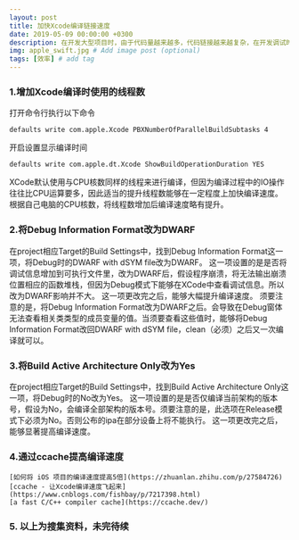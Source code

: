 ```yaml
---
layout: post
title: 加快Xcode编译链接速度
date: 2019-05-09 00:00:00 +0300
description: 在开发大型项目时，由于代码量越来越多，代码链接越来越复杂，在开发调试时会遇到项目编译时间长的情况，总结一些如何提高编译链接速度的方法。
img: apple_swift.jpg # Add image post (optional)
tags: [效率] # add tag
---
```


### 1.增加Xcode编译时使用的线程数

打开命令行执行以下命令
```shell
defaults write com.apple.Xcode PBXNumberOfParallelBuildSubtasks 4
```

开启设置显示编译时间
```shell
defaults write com.apple.dt.Xcode ShowBuildOperationDuration YES
```

XCode默认使用与CPU核数同样的线程来进行编译，但因为编译过程中的IO操作往往比CPU运算要多，因此适当的提升线程数能够在一定程度上加快编译速度。根据自己电脑的CPU核数，将线程数增加后编译速度略有提升。

### 2.将Debug Information Format改为DWARF

在project相应Target的Build Settings中，找到Debug Information Format这一项，将Debug时的DWARF with dSYM file改为DWARF。
这一项设置的是是否将调试信息增加到可执行文件里，改为DWARF后，假设程序崩溃，将无法输出崩溃位置相应的函数堆栈，但因为Debug模式下能够在XCode中查看调试信息。所以改为DWARF影响并不大。
这一项更改完之后，能够大幅提升编译速度。
须要注意的是，将Debug Information Format改为DWARF之后。会导致在Debug窗体无法查看相关类类型的成员变量的值。当须要查看这些值时，能够将Debug Information Format改回DWARF with dSYM file，clean（必须）之后又一次编译就可以。

### 3.将Build Active Architecture Only改为Yes

在project相应Target的Build Settings中，找到Build Active Architecture Only这一项，将Debug时的No改为Yes。
这一项设置的是是否仅编译当前架构的版本号，假设为No，会编译全部架构的版本号。须要注意的是，此选项在Release模式下必须为No。否则公布的ipa在部分设备上将不能执行。
这一项更改完之后，能够显著提高编译速度。

### 4.通过ccache提高编译速度 

    [如何将 iOS 项目的编译速度提高5倍](https://zhuanlan.zhihu.com/p/27584726)
    [ccache - 让Xcode编译速度飞起来](https://www.cnblogs.com/fishbay/p/7217398.html)
    [a fast C/C++ compiler cache](https://ccache.dev/)

### 5. 以上为搜集资料，未完待续

